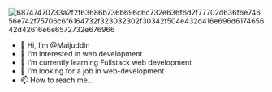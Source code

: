 ![68747470733a2f2f63686b736b696c6c732e636f6d2f77702d636f6e74656e742f75706c6f6164732f323032302f30342f504e432d416e696d617465642d42616e6e6572732e676966](https://github.com/Maijuddin/Maijuddin/assets/124431155/80ea76a0-2a06-4f60-a6e4-a5263820cc44)


- 👋 Hi, I’m @Maijuddin
- 👀 I’m interested in web development 
- 🌱 I’m currently learning Fullstack web development
- 💞️ I’m looking for a job in web-development
- 📫 How to reach me...
<!---
Maijuddin/Maijuddin is a ✨ special ✨ repository because its `README.md` (this file) appears on your GitHub profile.
You can click the Preview link to take a look at your changes.
--->
